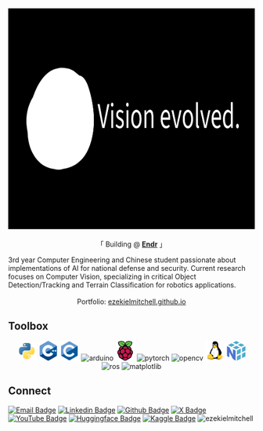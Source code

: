 <p align="center">
    <br>
    <a href="https://endrcompany.com" target="_blank">
        <img src="images/Banner_White.png" width="875" height="450" alt="My Logo">
    </a>
    <br>
    <br>
    「 Building @ <b><a href="https://endrcompany.com/">Endr</a></b> 」
    <br>
    <div align="left">3rd year Computer Engineering and Chinese student passionate about implementations of AI for national defense and security. Current research focuses on Computer Vision, specializing in critical Object Detection/Tracking and Terrain Classification for robotics applications.</div>
    <br>
    <div align="center">Portfolio: <a href="https://ezekielmitchell.github.io/">ezekielmitchell.github.io</a></div>

Toolbox
---

<p align="center">
  <img src="https://raw.githubusercontent.com/devicons/devicon/master/icons/python/python-original.svg" alt="python" width="40" height="40"/>
  <img src="https://raw.githubusercontent.com/devicons/devicon/master/icons/cplusplus/cplusplus-original.svg" alt="cplusplus" width="40" height="40"/>
  <img src="https://raw.githubusercontent.com/devicons/devicon/master/icons/c/c-original.svg" alt="c" width="40" height="40"/>
  <img src="https://cdn.worldvectorlogo.com/logos/arduino-1.svg" alt="arduino" width="40" height="40"/>
  <img src="https://raw.githubusercontent.com/devicons/devicon/master/icons/raspberrypi/raspberrypi-original.svg" alt="raspberry pi" width="40" height="40"/>
  <img src="https://www.vectorlogo.zone/logos/pytorch/pytorch-icon.svg" alt="pytorch" width="40" height="40"/>
  <img src="https://www.vectorlogo.zone/logos/opencv/opencv-icon.svg" alt="opencv" width="40" height="40"/>
  <img src="https://raw.githubusercontent.com/devicons/devicon/master/icons/linux/linux-original.svg" alt="linux" width="40" height="40"/>
  <img src="https://raw.githubusercontent.com/devicons/devicon/2ae2a900d2f041da66e950e4d48052658d850630/icons/numpy/numpy-original.svg" alt="numpy" width="40" height="40"/>
  <img src="https://www.vectorlogo.zone/logos/ros/ros-icon.svg" alt="ros" width="40" height="40"/>
  <img src="https://upload.wikimedia.org/wikipedia/commons/8/84/Matplotlib_icon.svg" alt="matplotlib" width="40" height="40"/>
</p>

Connect
---
[![Email Badge](https://img.shields.io/badge/-Email-D14836?style=flat-square&logo=gmail&logoColor=white&link=mailto:ezekiel@endrcompany.com)](mailto:ezekiel@endrcompany.com)
[![Linkedin Badge](https://img.shields.io/badge/-LinkedIn-blue?style=flat-square&logo=Linkedin&logoColor=white&link=https://www.linkedin.com/in/mateus-antonio-robotica/?locale=en_US)](https://www.linkedin.com/in/ezekielmitchell/)
[![Github Badge](https://img.shields.io/badge/-Github-000?style=flat-square&logo=Github&logoColor=white&link=https://github.com/mateustoin)](https://github.com/ezekielmitchell)
[![X Badge](https://img.shields.io/badge/-X-000000?style=flat-square&labelColor=000000&logo=x&logoColor=white&link=https://twitter.com/ezekielendr)](https://twitter.com/ezekielendr)
[![YouTube Badge](https://img.shields.io/badge/-YouTube-FF0000?style=flat-square&labelColor=FF0000&logo=youtube&logoColor=white&link=https://www.youtube.com/@ezekielamitchell)](https://www.youtube.com/@ezekielamitchell)
[![Huggingface Badge](https://img.shields.io/badge/-Huggingface-ffca28?style=flat-square&logo=huggingface&logoColor=white&link=https://huggingface.co/EzekielMitchell)](https://huggingface.co/EzekielMitchell)
[![Kaggle Badge](https://img.shields.io/badge/-Kaggle-20beff?style=flat-square&logo=kaggle&logoColor=white&link=https://www.kaggle.com/EzekielMitchell)](https://www.kaggle.com/EzekielMitchell)
<img src="https://komarev.com/ghpvc/?username=ezekielmitchell&label=Profile%20views&color=0e75b6&style=flat-square" alt="ezekielmitchell" />
